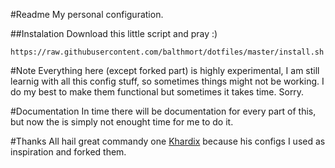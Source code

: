 #Readme
My personal configuration. 

##Instalation
Download this little script and pray :)

`https://raw.githubusercontent.com/balthmort/dotfiles/master/install.sh`

#Note
Everything here (except forked part) is highly experimental, I am still learnig
with all this config stuff, so sometimes things might not be working. I do my
best to make them functional but sometimes it takes time. Sorry.

#Documentation
In time there will be documentation for every part of this, but now the is
simply not enought time for me to do it.


#Thanks
All hail great commandy one [Khardix](https://github.com/khardix) because his configs I used as inspiration
and forked them.
